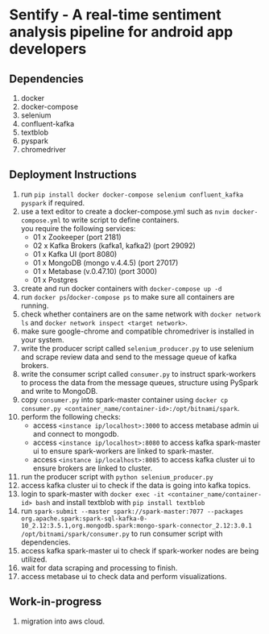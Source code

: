 # Sentify - A real-time sentiment analysis pipeline for android app developers

## Dependencies
1. docker
2. docker-compose
3. selenium
4. confluent-kafka
5. textblob
6. pyspark
7. chromedriver

## Deployment Instructions
1. run `pip install docker docker-compose selenium confluent_kafka pyspark` if required.
2. use a text editor to create a docker-compose.yml such as `nvim docker-compose.yml` to write script to define containers.\
   you require the following services:
   * 01 x Zookeeper (port 2181)
   * 02 x Kafka Brokers (kafka1, kafka2) (port 29092)
   * 01 x Kafka UI (port 8080)
   * 01 x MongoDB (mongo v.4.4.5) (port 27017)
   * 01 x Metabase (v.0.47.10) (port 3000)
   * 01 x Postgres
3. create and run docker containers with `docker-compose up -d`
4. run `docker ps`/`docker-compose ps` to make sure all containers are running.
5. check whether containers are on the same network with `docker network ls` and `docker network inspect <target network>`.
6. make sure google-chrome and compatible chromedriver is installed in your system.
7. write the producer script called `selenium_producer.py` to use selenium and scrape review data and send to the message queue of kafka brokers.
8. write the consumer script called `consumer.py` to instruct spark-workers to process the data from the message queues, structure using PySpark and write to MongoDB.
9. copy `consumer.py` into spark-master container using `docker cp consumer.py <container_name/container-id>:/opt/bitnami/spark`.
10. perform the following checks:
    * access `<instance ip/localhost>:3000` to access metabase admin ui and connect to mongodb.
    * access `<instance ip/localhost>:8080` to access kafka spark-master ui to ensure spark-workers are linked to spark-master.
    * access `<instance ip/localhost>:8085` to access kafka cluster ui to ensure brokers are linked to cluster.
11. run the producer script with `python selenium_producer.py`
12. access kafka cluster ui to check if the data is going into kafka topics.
13. login to spark-master with `docker exec -it <container_name/container-id> bash` and install textblob with `pip install textblob`
14. run `spark-submit --master spark://spark-master:7077 --packages org.apache.spark:spark-sql-kafka-0-10_2.12:3.5.1,org.mongodb.spark:mongo-spark-connector_2.12:3.0.1 /opt/bitnami/spark/consumer.py` to run consumer script with dependencies.
15. access kafka spark-master ui to check if spark-worker nodes are being utilized.
16. wait for data scraping and processing to finish.
17. access metabase ui to check data and perform visualizations.

## Work-in-progress
1. migration into aws cloud.
